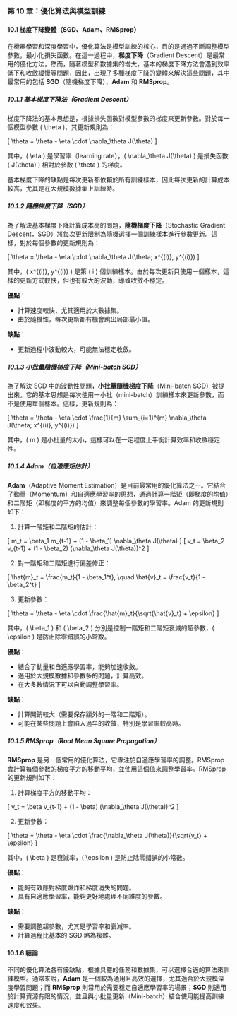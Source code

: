 ### **第 10 章：優化算法與模型訓練**

#### **10.1 梯度下降變體（SGD、Adam、RMSprop）**

在機器學習和深度學習中，優化算法是模型訓練的核心，目的是通過不斷調整模型參數，最小化損失函數。在這一過程中，**梯度下降**（Gradient Descent）是最常用的優化方法，然而，隨著模型和數據集的增大，基本的梯度下降方法會遇到效率低下和收斂緩慢等問題，因此，出現了多種梯度下降的變體來解決這些問題，其中最常用的包括 **SGD**（隨機梯度下降）、**Adam** 和 **RMSprop**。

##### **10.1.1 基本梯度下降法（Gradient Descent）**

梯度下降法的基本思想是，根據損失函數對模型參數的梯度來更新參數。對於每一個模型參數 \( \theta \)，其更新規則為：

\[
\theta = \theta - \eta \cdot \nabla_\theta J(\theta)
\]

其中，\( \eta \) 是學習率（learning rate），\( \nabla_\theta J(\theta) \) 是損失函數 \( J(\theta) \) 相對於參數 \( \theta \) 的梯度。

基本梯度下降的缺點是每次更新都依賴於所有訓練樣本，因此每次更新的計算成本較高，尤其是在大規模數據集上訓練時。

##### **10.1.2 隨機梯度下降（SGD）**

為了解決基本梯度下降計算成本高的問題，**隨機梯度下降**（Stochastic Gradient Descent，SGD）將每次更新限制為隨機選擇一個訓練樣本進行參數更新。這樣，對於每個參數的更新規則為：

\[
\theta = \theta - \eta \cdot \nabla_\theta J(\theta; x^{(i)}, y^{(i)})
\]

其中，\( x^{(i)}, y^{(i)} \) 是第 \( i \) 個訓練樣本。由於每次更新只使用一個樣本，這樣的更新方式較快，但也有較大的波動，導致收斂不穩定。

**優點**：
- 計算速度較快，尤其適用於大數據集。
- 由於隨機性，每次更新都有機會跳出局部最小值。

**缺點**：
- 更新過程中波動較大，可能無法穩定收斂。

##### **10.1.3 小批量隨機梯度下降（Mini-batch SGD）**

為了解決 SGD 中的波動性問題，**小批量隨機梯度下降**（Mini-batch SGD）被提出來。它的基本思想是每次使用一小批（mini-batch）訓練樣本來更新參數，而不是使用單個樣本。這樣，更新規則為：

\[
\theta = \theta - \eta \cdot \frac{1}{m} \sum_{i=1}^{m} \nabla_\theta J(\theta; x^{(i)}, y^{(i)})
\]

其中，\( m \) 是小批量的大小，這樣可以在一定程度上平衡計算效率和收斂穩定性。

##### **10.1.4 Adam（自適應矩估計）**

**Adam**（Adaptive Moment Estimation）是目前最常用的優化算法之一。它結合了動量（Momentum）和自適應學習率的思想，通過計算一階矩（即梯度的均值）和二階矩（即梯度的平方的均值）來調整每個參數的學習率。Adam 的更新規則如下：

1. 計算一階矩和二階矩的估計：

\[
m_t = \beta_1 m_{t-1} + (1 - \beta_1) \nabla_\theta J(\theta)
\]
\[
v_t = \beta_2 v_{t-1} + (1 - \beta_2) (\nabla_\theta J(\theta))^2
\]

2. 對一階矩和二階矩進行偏差修正：

\[
\hat{m}_t = \frac{m_t}{1 - \beta_1^t}, \quad \hat{v}_t = \frac{v_t}{1 - \beta_2^t}
\]

3. 更新參數：

\[
\theta = \theta - \eta \cdot \frac{\hat{m}_t}{\sqrt{\hat{v}_t} + \epsilon}
\]

其中，\( \beta_1 \) 和 \( \beta_2 \) 分別是控制一階矩和二階矩衰減的超參數，\( \epsilon \) 是防止除零錯誤的小常數。

**優點**：
- 結合了動量和自適應學習率，能夠加速收斂。
- 適用於大規模數據和參數多的問題，計算高效。
- 在大多數情況下可以自動調整學習率。

**缺點**：
- 計算開銷較大（需要保存額外的一階和二階矩）。
- 可能在某些問題上會陷入過早的收斂，特別是學習率較高時。

##### **10.1.5 RMSprop（Root Mean Square Propagation）**

**RMSprop** 是另一個常用的優化算法，它專注於自適應學習率的調整。RMSprop 會計算每個參數的梯度平方的移動平均，並使用這個值來調整學習率。RMSprop 的更新規則如下：

1. 計算梯度平方的移動平均：

\[
v_t = \beta v_{t-1} + (1 - \beta) (\nabla_\theta J(\theta))^2
\]

2. 更新參數：

\[
\theta = \theta - \eta \cdot \frac{\nabla_\theta J(\theta)}{\sqrt{v_t} + \epsilon}
\]

其中，\( \beta \) 是衰減率，\( \epsilon \) 是防止除零錯誤的小常數。

**優點**：
- 能夠有效應對梯度爆炸和梯度消失的問題。
- 具有自適應學習率，能夠更好地處理不同維度的參數。

**缺點**：
- 需要調整超參數，尤其是學習率和衰減率。
- 計算過程比基本的 SGD 略為複雜。

#### **10.1.6 結論**

不同的優化算法各有優缺點，根據具體的任務和數據集，可以選擇合適的算法來訓練模型。通常來說，**Adam** 是一個較為通用且高效的選擇，尤其適合於大規模深度學習問題；而 **RMSprop** 則常用於需要穩定自適應學習率的場景；**SGD** 則適用於計算資源有限的情況，並且與小批量更新（Mini-batch）結合使用能提高訓練速度和效果。